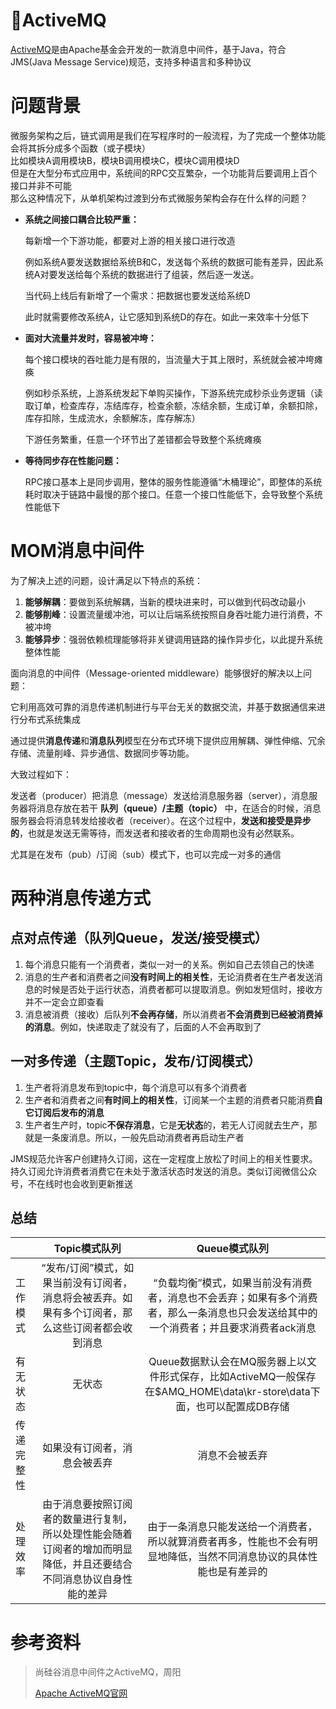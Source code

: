 # :speech_balloon:ActiveMQ

[ActiveMQ](https://github.com/apache/activemq)是由Apache基金会开发的一款消息中间件，基于Java，符合JMS(Java Message Service)规范，支持多种语言和多种协议

# 问题背景

微服务架构之后，链式调用是我们在写程序时的一般流程，为了完成一个整体功能会将其拆分成多个函数（或子模块）<br>
比如模块A调用模块B，模块B调用模块C，模块C调用模块D<br>
但是在大型分布式应用中，系统间的RPC交互繁杂，一个功能背后要调用上百个接口并非不可能<br>
那么这种情况下，从单机架构过渡到分布式微服务架构会存在什么样的问题？

- **系统之间接口耦合比较严重：**

  每新增一个下游功能，都要对上游的相关接口进行改造

  例如系统A要发送数据给系统B和C，发送每个系统的数据可能有差异，因此系统A对要发送给每个系统的数据进行了组装，然后逐一发送。

  当代码上线后有新增了一个需求：把数据也要发送给系统D

  此时就需要修改系统A，让它感知到系统D的存在。如此一来效率十分低下

- **面对大流量并发时，容易被冲垮：**

  每个接口模块的吞吐能力是有限的，当流量大于其上限时，系统就会被冲垮瘫痪

  例如秒杀系统，上游系统发起下单购买操作，下游系统完成秒杀业务逻辑（读取订单，检查库存，冻结库存，检查余额，冻结余额，生成订单，余额扣除，库存扣除，生成流水，余额解冻，库存解冻）

  下游任务繁重，任意一个环节出了差错都会导致整个系统瘫痪

- **等待同步存在性能问题：**

  RPC接口基本上是同步调用，整体的服务性能遵循“木桶理论”，即整体的系统耗时取决于链路中最慢的那个接口。任意一个接口性能低下，会导致整个系统性能低下

# MOM消息中间件

为了解决上述的问题，设计满足以下特点的系统：

1. **能够解耦**：要做到系统解耦，当新的模块进来时，可以做到代码改动最小
2. **能够削峰**：设置流量缓冲池，可以让后端系统按照自身吞吐能力进行消费，不被冲垮
3. **能够异步**：强弱依赖梳理能够将非关键调用链路的操作异步化，以此提升系统整体性能

面向消息的中间件（Message-oriented middleware）能够很好的解决以上问题：

它利用高效可靠的消息传递机制进行与平台无关的数据交流，并基于数据通信来进行分布式系统集成

通过提供**消息传递**和**消息队列**模型在分布式环境下提供应用解耦、弹性伸缩、冗余存储、流量削峰、异步通信、数据同步等功能。

大致过程如下：

发送者（producer）把消息（message）发送给消息服务器（server），消息服务器将消息存放在若干 **队列（queue）/主题（topic）** 中，在适合的时候，消息服务器会将消息转发给接收者（receiver）。在这个过程中，**发送和接受是异步的**，也就是发送无需等待，而发送者和接收者的生命周期也没有必然联系。

尤其是在发布（pub）/订阅（sub）模式下，也可以完成一对多的通信

# 两种消息传递方式

## 点对点传递（队列Queue，发送/接受模式）

1. 每个消息只能有一个消费者，类似一对一的关系。例如自己去领自己的快递
2. 消息的生产者和消费者之间**没有时间上的相关性**，无论消费者在生产者发送消息的时候是否处于运行状态，消费者都可以提取消息。例如发短信时，接收方并不一定会立即查看
3. 消息被消费（接收）后队列**不会再存储**，所以消费者**不会消费到已经被消费掉的消息**。例如，快递取走了就没有了，后面的人不会再取到了

## 一对多传递（主题Topic，发布/订阅模式）

1. 生产者将消息发布到topic中，每个消息可以有多个消费者
2. 生产者和消费者之间**有时间上的相关性**，订阅某一个主题的消费者只能消费**自它订阅后发布的消息**
3. 生产者生产时，topic**不保存消息**，它是**无状态**的，若无人订阅就去生产，那就是一条废消息。所以，一般先启动消费者再启动生产者

JMS规范允许客户创建持久订阅，这在一定程度上放松了时间上的相关性要求。持久订阅允许消费者消费它在未处于激活状态时发送的消息。类似订阅微信公众号，不在线时也会收到更新推送

## 总结

|            |                        Topic模式队列                         |                        Queue模式队列                         |
| ---------- | :----------------------------------------------------------: | :----------------------------------------------------------: |
| 工作模式   | “发布/订阅”模式，如果当前没有订阅者，消息将会被丢弃。如果有多个订阅者，那么这些订阅者都会收到消息 | “负载均衡”模式，如果当前没有消费者，消息也不会丢弃；如果有多个消费者，那么一条消息也只会发送给其中的一个消费者；并且要求消费者ack消息 |
| 有无状态   |                            无状态                            | Queue数据默认会在MQ服务器上以文件形式保存，比如ActiveMQ一般保存在$AMQ_HOME\data\kr-store\data下面，也可以配置成DB存储 |
| 传递完整性 |                 如果没有订阅者，消息会被丢弃                 |                        消息不会被丢弃                        |
| 处理效率   | 由于消息要按照订阅者的数量进行复制，所以处理性能会随着订阅者的增加而明显降低，并且还要结合不同消息协议自身性能的差异 | 由于一条消息只能发送给一个消费者，所以就算消费者再多，性能也不会有明显地降低，当然不同消息协议的具体性能也是有差异的 |



# 参考资料

> 尚硅谷消息中间件之ActiveMQ，周阳
>
> [Apache ActiveMQ官网](https://activemq.apache.org/index.html)
